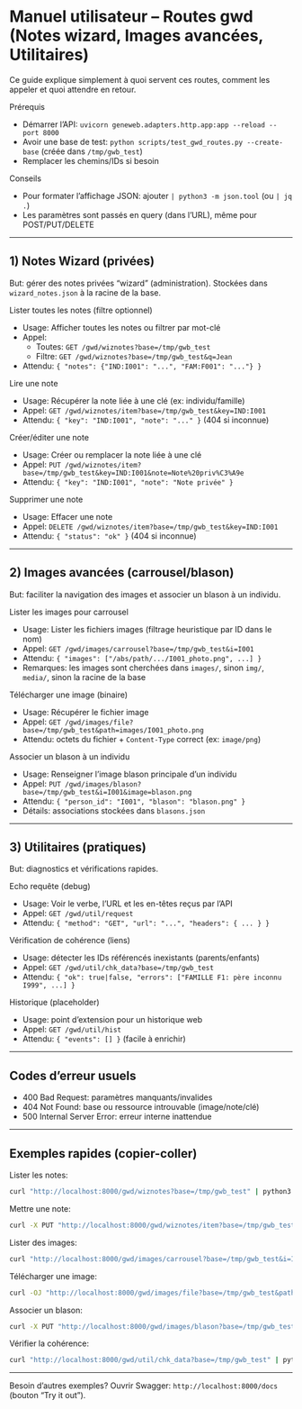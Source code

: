 # Manuel utilisateur – Routes gwd (Notes wizard, Images avancées, Utilitaires)

Ce guide explique simplement à quoi servent ces routes, comment les appeler et quoi attendre en retour.

Prérequis
- Démarrer l’API: `uvicorn geneweb.adapters.http.app:app --reload --port 8000`
- Avoir une base de test: `python scripts/test_gwd_routes.py --create-base` (créée dans `/tmp/gwb_test`)
- Remplacer les chemins/IDs si besoin

Conseils
- Pour formater l’affichage JSON: ajouter `| python3 -m json.tool` (ou `| jq .`)
- Les paramètres sont passés en query (dans l’URL), même pour POST/PUT/DELETE

---

## 1) Notes Wizard (privées)
But: gérer des notes privées “wizard” (administration). Stockées dans `wizard_notes.json` à la racine de la base.

Lister toutes les notes (filtre optionnel)
- Usage: Afficher toutes les notes ou filtrer par mot-clé
- Appel:
  - Toutes: `GET /gwd/wiznotes?base=/tmp/gwb_test`
  - Filtre: `GET /gwd/wiznotes?base=/tmp/gwb_test&q=Jean`
- Attendu: `{ "notes": {"IND:I001": "...", "FAM:F001": "..."} }`

Lire une note
- Usage: Récupérer la note liée à une clé (ex: individu/famille)
- Appel: `GET /gwd/wiznotes/item?base=/tmp/gwb_test&key=IND:I001`
- Attendu: `{ "key": "IND:I001", "note": "..." }` (404 si inconnue)

Créer/éditer une note
- Usage: Créer ou remplacer la note liée à une clé
- Appel: `PUT /gwd/wiznotes/item?base=/tmp/gwb_test&key=IND:I001&note=Note%20priv%C3%A9e`
- Attendu: `{ "key": "IND:I001", "note": "Note privée" }`

Supprimer une note
- Usage: Effacer une note
- Appel: `DELETE /gwd/wiznotes/item?base=/tmp/gwb_test&key=IND:I001`
- Attendu: `{ "status": "ok" }` (404 si inconnue)

---

## 2) Images avancées (carrousel/blason)
But: faciliter la navigation des images et associer un blason à un individu.

Lister les images pour carrousel
- Usage: Lister les fichiers images (filtrage heuristique par ID dans le nom)
- Appel: `GET /gwd/images/carrousel?base=/tmp/gwb_test&i=I001`
- Attendu: `{ "images": ["/abs/path/.../I001_photo.png", ...] }`
- Remarques: les images sont cherchées dans `images/`, sinon `img/`, `media/`, sinon la racine de la base

Télécharger une image (binaire)
- Usage: Récupérer le fichier image
- Appel: `GET /gwd/images/file?base=/tmp/gwb_test&path=images/I001_photo.png`
- Attendu: octets du fichier + `Content-Type` correct (ex: `image/png`)

Associer un blason à un individu
- Usage: Renseigner l’image blason principale d’un individu
- Appel: `PUT /gwd/images/blason?base=/tmp/gwb_test&i=I001&image=blason.png`
- Attendu: `{ "person_id": "I001", "blason": "blason.png" }`
- Détails: associations stockées dans `blasons.json`

---

## 3) Utilitaires (pratiques)
But: diagnostics et vérifications rapides.

Echo requête (debug)
- Usage: Voir le verbe, l’URL et les en-têtes reçus par l’API
- Appel: `GET /gwd/util/request`
- Attendu: `{ "method": "GET", "url": "...", "headers": { ... } }`

Vérification de cohérence (liens)
- Usage: détecter les IDs référencés inexistants (parents/enfants)
- Appel: `GET /gwd/util/chk_data?base=/tmp/gwb_test`
- Attendu: `{ "ok": true|false, "errors": ["FAMILLE F1: père inconnu I999", ...] }`

Historique (placeholder)
- Usage: point d’extension pour un historique web
- Appel: `GET /gwd/util/hist`
- Attendu: `{ "events": [] }` (facile à enrichir)

---

## Codes d’erreur usuels
- 400 Bad Request: paramètres manquants/invalides
- 404 Not Found: base ou ressource introuvable (image/note/clé)
- 500 Internal Server Error: erreur interne inattendue

---

## Exemples rapides (copier-coller)

Lister les notes:
```bash
curl "http://localhost:8000/gwd/wiznotes?base=/tmp/gwb_test" | python3 -m json.tool
```
Mettre une note:
```bash
curl -X PUT "http://localhost:8000/gwd/wiznotes/item?base=/tmp/gwb_test&key=IND:I001&note=Note%20priv%C3%A9e" | python3 -m json.tool
```
Lister des images:
```bash
curl "http://localhost:8000/gwd/images/carrousel?base=/tmp/gwb_test&i=I001" | python3 -m json.tool
```
Télécharger une image:
```bash
curl -OJ "http://localhost:8000/gwd/images/file?base=/tmp/gwb_test&path=images/I001_photo.png"
```
Associer un blason:
```bash
curl -X PUT "http://localhost:8000/gwd/images/blason?base=/tmp/gwb_test&i=I001&image=blason.png" | python3 -m json.tool
```
Vérifier la cohérence:
```bash
curl "http://localhost:8000/gwd/util/chk_data?base=/tmp/gwb_test" | python3 -m json.tool
```

---

Besoin d’autres exemples? Ouvrir Swagger: `http://localhost:8000/docs` (bouton “Try it out”).
